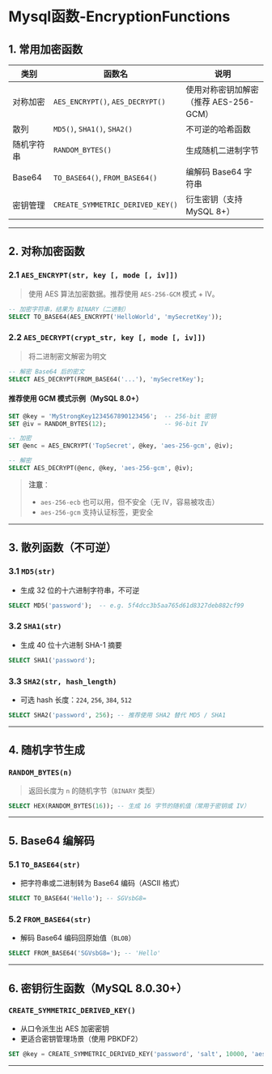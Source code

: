 # Mysql函数-EncryptionFunctions

## 1. 常用加密函数

| 类别       | 函数名                          | 说明                          |
|------------|----------------------------------|-------------------------------|
| 对称加密   | `AES_ENCRYPT()`, `AES_DECRYPT()`| 使用对称密钥加解密（推荐 AES-256-GCM） |
| 散列       | `MD5()`, `SHA1()`, `SHA2()`     | 不可逆的哈希函数              |
| 随机字符串 | `RANDOM_BYTES()`                | 生成随机二进制字节            |
| Base64     | `TO_BASE64()`, `FROM_BASE64()`  | 编解码 Base64 字符串          |
| 密钥管理   | `CREATE_SYMMETRIC_DERIVED_KEY()`| 衍生密钥（支持 MySQL 8+）     |

---

## 2. 对称加密函数

### 2.1 `AES_ENCRYPT(str, key [, mode [, iv]])`
> 使用 AES 算法加密数据。推荐使用 `AES-256-GCM` 模式 + IV。

```sql
-- 加密字符串，结果为 BINARY（二进制）
SELECT TO_BASE64(AES_ENCRYPT('HelloWorld', 'mySecretKey'));
```

### 2.2 `AES_DECRYPT(crypt_str, key [, mode [, iv]])`
> 将二进制密文解密为明文

```sql
-- 解密 Base64 后的密文
SELECT AES_DECRYPT(FROM_BASE64('...'), 'mySecretKey');
```

#### 推荐使用 GCM 模式示例（MySQL 8.0+）

```sql
SET @key = 'MyStrongKey1234567890123456';  -- 256-bit 密钥
SET @iv = RANDOM_BYTES(12);                -- 96-bit IV

-- 加密
SET @enc = AES_ENCRYPT('TopSecret', @key, 'aes-256-gcm', @iv);

-- 解密
SELECT AES_DECRYPT(@enc, @key, 'aes-256-gcm', @iv);
```

> **注意**：
> - `aes-256-ecb` 也可以用，但不安全（无 IV，容易被攻击）
> - `aes-256-gcm` 支持认证标签，更安全

---

## 3. 散列函数（不可逆）

### 3.1 `MD5(str)`
- 生成 32 位的十六进制字符串，不可逆
```sql
SELECT MD5('password');  -- e.g. 5f4dcc3b5aa765d61d8327deb882cf99
```

### 3.2 `SHA1(str)`
- 生成 40 位十六进制 SHA-1 摘要
```sql
SELECT SHA1('password');
```

### 3.3 `SHA2(str, hash_length)`
- 可选 hash 长度：`224`, `256`, `384`, `512`

```sql
SELECT SHA2('password', 256); -- 推荐使用 SHA2 替代 MD5 / SHA1
```

---

## 4. 随机字节生成

### `RANDOM_BYTES(n)`
> 返回长度为 `n` 的随机字节（`BINARY` 类型）

```sql
SELECT HEX(RANDOM_BYTES(16)); -- 生成 16 字节的随机值（常用于密钥或 IV）
```

---

## 5. Base64 编解码

### 5.1 `TO_BASE64(str)`
- 把字符串或二进制转为 Base64 编码（ASCII 格式）

```sql
SELECT TO_BASE64('Hello'); -- SGVsbG8=
```

### 5.2 `FROM_BASE64(str)`
- 解码 Base64 编码回原始值（`BLOB`）

```sql
SELECT FROM_BASE64('SGVsbG8='); -- 'Hello'
```

---

## 6. 密钥衍生函数（MySQL 8.0.30+）

### `CREATE_SYMMETRIC_DERIVED_KEY()`
- 从口令派生出 AES 加密密钥
- 更适合密钥管理场景（使用 PBKDF2）

```sql
SET @key = CREATE_SYMMETRIC_DERIVED_KEY('password', 'salt', 10000, 'aes-256-gcm');
```

---



